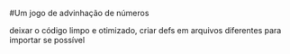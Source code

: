 #Um jogo de advinhação de números

deixar o código limpo e otimizado, criar defs em arquivos diferentes para importar se possível





